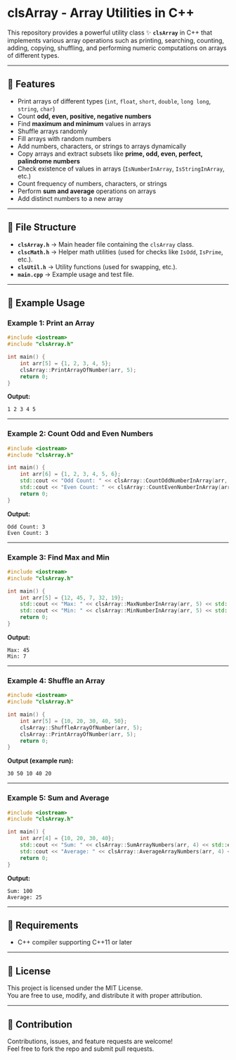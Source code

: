 # clsArray - Array Utilities in C++

This repository provides a powerful utility class ✨ **`clsArray`** in C++ that implements various array operations such as printing, searching, counting, adding, copying, shuffling, and performing numeric computations on arrays of different types.

---

## 📌 Features

- Print arrays of different types (`int`, `float`, `short`, `double`, `long long`, `string`, `char`)
- Count **odd, even, positive, negative numbers**
- Find **maximum and minimum** values in arrays
- Shuffle arrays randomly
- Fill arrays with random numbers
- Add numbers, characters, or strings to arrays dynamically
- Copy arrays and extract subsets like **prime, odd, even, perfect, palindrome numbers**
- Check existence of values in arrays (`IsNumberInArray`, `IsStringInArray`, etc.)
- Count frequency of numbers, characters, or strings
- Perform **sum and average** operations on arrays
- Add distinct numbers to a new array

---

## 📂 File Structure

- **`clsArray.h`** → Main header file containing the `clsArray` class.
- **`clscMath.h`** → Helper math utilities (used for checks like `IsOdd`, `IsPrime`, etc.).
- **`clsUtil.h`** → Utility functions (used for swapping, etc.).
- **`main.cpp`** → Example usage and test file.

---

## 🚀 Example Usage

### Example 1: Print an Array

```cpp
#include <iostream>
#include "clsArray.h"

int main() {
    int arr[5] = {1, 2, 3, 4, 5};
    clsArray::PrintArrayOfNumber(arr, 5);
    return 0;
}
```

**Output:**
```
1 2 3 4 5
```

---

### Example 2: Count Odd and Even Numbers

```cpp
#include <iostream>
#include "clsArray.h"

int main() {
    int arr[6] = {1, 2, 3, 4, 5, 6};
    std::cout << "Odd Count: " << clsArray::CountOddNumberInArray(arr, 6) << std::endl;
    std::cout << "Even Count: " << clsArray::CountEvenNumberInArray(arr, 6) << std::endl;
    return 0;
}
```

**Output:**
```
Odd Count: 3
Even Count: 3
```

---

### Example 3: Find Max and Min

```cpp
#include <iostream>
#include "clsArray.h"

int main() {
    int arr[5] = {12, 45, 7, 32, 19};
    std::cout << "Max: " << clsArray::MaxNumberInArray(arr, 5) << std::endl;
    std::cout << "Min: " << clsArray::MinNumberInArray(arr, 5) << std::endl;
    return 0;
}
```

**Output:**
```
Max: 45
Min: 7
```

---

### Example 4: Shuffle an Array

```cpp
#include <iostream>
#include "clsArray.h"

int main() {
    int arr[5] = {10, 20, 30, 40, 50};
    clsArray::ShuffleArrayOfNumber(arr, 5);
    clsArray::PrintArrayOfNumber(arr, 5);
    return 0;
}
```

**Output (example run):**
```
30 50 10 40 20
```

---

### Example 5: Sum and Average

```cpp
#include <iostream>
#include "clsArray.h"

int main() {
    int arr[4] = {10, 20, 30, 40};
    std::cout << "Sum: " << clsArray::SumArrayNumbers(arr, 4) << std::endl;
    std::cout << "Average: " << clsArray::AverageArrayNumbers(arr, 4) << std::endl;
    return 0;
}
```

**Output:**
```
Sum: 100
Average: 25
```

---

## 🔧 Requirements

- C++ compiler supporting C++11 or later

---

## 📜 License

This project is licensed under the MIT License.  
You are free to use, modify, and distribute it with proper attribution.

---

## 🤝 Contribution

Contributions, issues, and feature requests are welcome!  
Feel free to fork the repo and submit pull requests.

